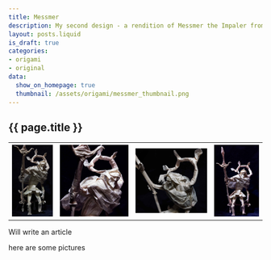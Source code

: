 ```yaml
---
title: Messmer
description: My second design - a rendition of Messmer the Impaler from Elden Ring. 
layout: posts.liquid
is_draft: true
categories: 
- origami
- original
data:
  show_on_homepage: true
  thumbnail: /assets/origami/messmer_thumbnail.png
---
```


<div class = "blog-post">
    <h2> {{ page.title }} </h2>
    <table>
    <th><img src="/assets/origami/messmer1.jpg" class = "display-image"></th>
    <th><img src="/assets/origami/messmer2.jpg" class = "display-image"></th>
    <th><img src="/assets/origami/messmer3.jpg" class = "display-image"></th>
    <th><img src="/assets/origami/messmer4.jpg" class = "display-image"></th>
    </table>
Will write an article

here are some pictures
</div>